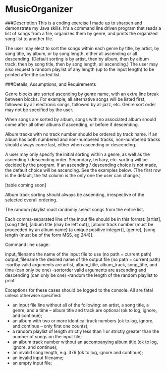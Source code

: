 # MusicOrganizer
###Description
This is a coding exercise I made up to sharpen and demonstrate my Java skills. It's a command line driven program that reads a list of songs from a file, organizes them by genre, and prints the organized song list to another file. 

The user may elect to sort the songs within each genre by title, by artist, by song title, by album, or by song length, either all ascending or all descending. (Default sorting is by artist, then by album, then by album track, then by song title, then by song length, all ascending.) The user may also request a random playlist of any length (up to the input length) to be printed after the sorted list. 

###Details, Assumptions, and Requirements

Genre blocks are sorted ascending by genre name, with an extra line break between blocks. For example, all alternative songs will be listed first, followed by all electronic songs, followed by all jazz, etc. Genre sort order may not be specified by the user.

When songs are sorted by album, songs with no associated album should come after all other albums if ascending, or before if descending. 

Album tracks with no track number should be ordered by track name. If an album has both numbered and non-numbered tracks, non-numbered tracks should always come last, either when ascending or descending.

A user may only specify the initial sorting within a genre, as well as the ascending / descending order. Secondary, tertiary, etc. sorting will be decided by the program. If an ascending / descending choice is not made, the default choice will be ascending. See the examples below. (The first row is the default, the 1st column is the only one the user can change.)

[table coming soon]

Album track sorting should always be ascending, irrespective of the selected overall ordering. 

The random playlist must randomly select songs from the entire list. 

Each comma-separated line of the input file should be in this format: [artist], [song title], [album title (may be left out)], [album track number (must be proceeded by an album name) (a unique positive integer)], [genre], [song length (must be of the form MSS, eg 244)]. 

Command line usage: 

input_filename 		the name of the input file to use (no path = current path)
output_filename 	the desired name of the output file (no path = current path)
-sortby 			valid arguments are artist, album_title, album_track, song_title, and time (can only be one)
-sortorder		valid arguments are ascending and descending (can only be one)
-random		the length of the random playlist to print

Exceptions for these cases should be logged to the console. All are fatal unless otherwise specified: 

- an input file line without all of the following: an artist, a song title, a genre, and a time – album title and track are optional (ok to log, ignore, and continue);
- an album with two or more identical track numbers (ok to log, ignore, and continue – only first one counts);
- a random playlist of length strictly less than 1 or strictly greater than the number of songs on the input file;
- an album track number without an accompanying album title (ok to log, ignore, and continue);
- an invalid song length, e.g. 376 (ok to log, ignore and continue);
- an invalid input filename;
- an empty input file;
